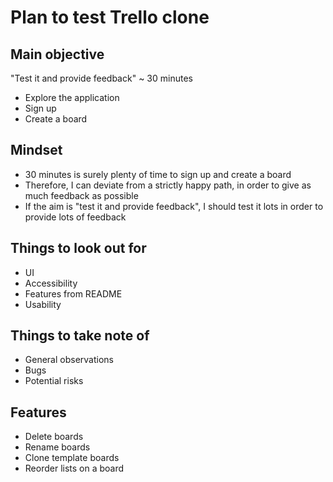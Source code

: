 # Plan to test Trello clone

## Main objective
"Test it and provide feedback"
~ 30 minutes
- Explore the application
- Sign up
- Create a board

## Mindset
- 30 minutes is surely plenty of time to sign up and create a board
- Therefore, I can deviate from a strictly happy path, in order to give as much feedback as possible
- If the aim is "test it and provide feedback", I should test it lots in order to provide lots of feedback

## Things to look out for
- UI
- Accessibility
- Features from README
- Usability

## Things to take note of
- General observations
- Bugs
- Potential risks

## Features
- Delete boards
- Rename boards
- Clone template boards
- Reorder lists on a board